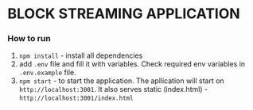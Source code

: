# BLOCK STREAMING APPLICATION

### How to run
1. `npm install` - install all dependencies
2. add `.env` file and fill it with variables. Check required env variables in `.env.example` file.
3. `npm start` - to start the application. The apllication will start on `http://localhost:3001`. It also serves static (index.html) - `http://localhost:3001/index.html`